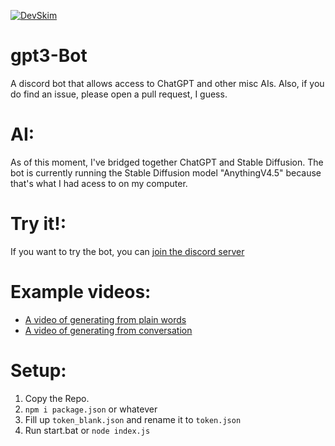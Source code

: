 [![DevSkim](https://github.com/Mvb1122/gpt3-Bot/actions/workflows/devskim.yml/badge.svg)](https://github.com/Mvb1122/gpt3-Bot/actions/workflows/devskim.yml)
# gpt3-Bot
A discord bot that allows access to ChatGPT and other misc AIs. Also, if you do find an issue, please open a pull request, I guess.

# AI:
As of this moment, I've bridged together ChatGPT and Stable Diffusion. The bot is currently running the Stable Diffusion model "AnythingV4.5" because that's what I had acess to on my computer.

# Try it!:
If you want to try the bot, you can [join the discord server](https://discord.com/invite/JNSdRSPBQ4)

# Example videos:
- [A video of generating from plain words](https://cdn.discordapp.com/attachments/1126929868827930745/1152831609175822377/testing_thread____MicahB.Dev_-_Discord_2023-09-16_11-51-12.mp4)
- [A video of generating from conversation](https://cdn.discordapp.com/attachments/1126929868827930745/1155351088338305076/TextToImageBridge-C1.mp4)

# Setup: 
1. Copy the Repo.
2. `npm i package.json` or whatever
3. Fill up `token_blank.json` and rename it to `token.json`
4. Run start.bat or `node index.js`
